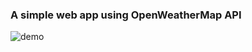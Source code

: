 ### A simple web app using OpenWeatherMap API

![demo](https://github.com/user-attachments/assets/7f897ca7-719d-4aec-a58a-b106b66ff76d)
